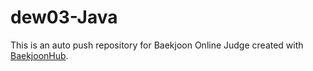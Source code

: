 # dew03-Java
This is an auto push repository for Baekjoon Online Judge created with [BaekjoonHub](https://github.com/BaekjoonHub/BaekjoonHub).
